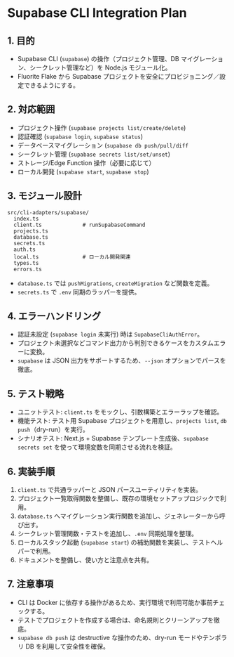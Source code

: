 # Supabase CLI Integration Plan

## 1. 目的
- Supabase CLI (`supabase`) の操作（プロジェクト管理、DB マイグレーション、シークレット管理など）を Node.js モジュール化。
- Fluorite Flake から Supabase プロジェクトを安全にプロビジョニング／設定できるようにする。

## 2. 対応範囲
- プロジェクト操作 (`supabase projects list/create/delete`)
- 認証確認 (`supabase login`, `supabase status`)
- データベースマイグレーション (`supabase db push/pull/diff`
- シークレット管理 (`supabase secrets list/set/unset`)
- ストレージ/Edge Function 操作（必要に応じて）
- ローカル開発 (`supabase start`, `supabase stop`)

## 3. モジュール設計
```
src/cli-adapters/supabase/
  index.ts
  client.ts             # runSupabaseCommand
  projects.ts
  database.ts
  secrets.ts
  auth.ts
  local.ts              # ローカル開発関連
  types.ts
  errors.ts
```
- `database.ts` では `pushMigrations`, `createMigration` など関数を定義。
- `secrets.ts` で `.env` 同期のラッパーを提供。

## 4. エラーハンドリング
- 認証未設定 (`supabase login` 未実行) 時は `SupabaseCliAuthError`。
- プロジェクト未選択などコマンド出力から判別できるケースをカスタムエラーに変換。
- `supabase` は JSON 出力をサポートするため、`--json` オプションでパースを徹底。

## 5. テスト戦略
- ユニットテスト: `client.ts` をモックし、引数構築とエラーラップを確認。
- 機能テスト: テスト用 Supabase プロジェクトを用意し、`projects list`, `db push`（dry-run）を実行。
- シナリオテスト: Next.js + Supabase テンプレート生成後、`supabase secrets set` を使って環境変数を同期させる流れを検証。

## 6. 実装手順
1. `client.ts` で共通ラッパーと JSON パースユーティリティを実装。
2. プロジェクト一覧取得関数を整備し、既存の環境セットアップロジックで利用。
3. `database.ts` へマイグレーション実行関数を追加し、ジェネレーターから呼び出す。
4. シークレット管理関数・テストを追加し、`.env` 同期処理を整理。
5. ローカルスタック起動 (`supabase start`) の補助関数を実装し、テストヘルパーで利用。
6. ドキュメントを整備し、使い方と注意点を共有。

## 7. 注意事項
- CLI は Docker に依存する操作があるため、実行環境で利用可能か事前チェックする。
- テストでプロジェクトを作成する場合は、命名規則とクリーンアップを徹底。
- `supabase db push` は destructive な操作のため、dry-run モードやテンポラリ DB を利用して安全性を確保。
